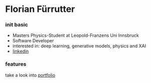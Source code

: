 # Florian Fürrutter

### init basic

- Masters Physics-Student at Leopold-Franzens Uni Innsbruck
- Software Developer
- interested in: deep learning, generative models, physics and XAI
- [linkedin](https://www.linkedin.com/in/florian-f%C3%BCrrutter-a4b7b2142/)

### features
take a look into [portfolio](https://github.com/FlorianFuerrutter/portfolio)

